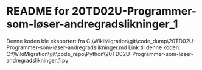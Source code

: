 # README for 20TD02U-Programmer-som-løser-andregradslikninger_1
Denne koden ble eksportert fra C:\WikiMigration\git\code_dump\20TD02U-Programmer-som-løser-andregradslikninger.md
Link til denne koden: C:\WikiMigration\git\code_repo\Python\20TD02U-Programmer-som-løser-andregradslikninger_1.py
